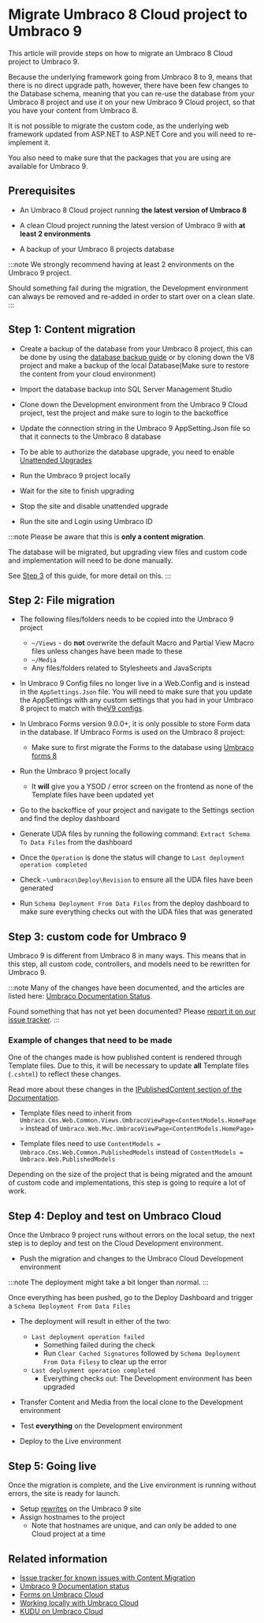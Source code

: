 # Migrate Umbraco 8 Cloud project to Umbraco 9

This article will provide steps on how to migrate an Umbraco 8 Cloud project to Umbraco 9.

Because the underlying framework going from Umbraco 8 to 9, means that there is no direct upgrade path, however, there have been few changes to the Database schema, meaning that you can re-use the database from your Umbraco 8 project and use it on your new Umbraco 9 Cloud project, so that you have your content from Umbraco 8.

It is not possible to migrate the custom code, as the underlying web framework updated from ASP.NET to ASP.NET Core and you will need to re-implement it.

You also need to make sure that the packages that you are using are available for Umbraco 9.

<!--Removed for now, might move it back as we create a article for V8-9
Read the [general article about Content migration](../../../Getting-Started/Setup/Upgrading/migrating-to-v8#limitations) to learn more about limitations and other things that can come into play when migrating your Umbraco site from 7 to 8.
-->

<!--Needs V9 update
## Video tutorial

<iframe width="800" height="450" src="https://www.youtube.com/embed/videoseries?list=PLG_nqaT-rbpxrVkhlMedRKL9frAVIHlve" frameborder="0" allow="autoplay; encrypted-media" allowfullscreen></iframe>
-->

## Prerequisites

* An Umbraco 8 Cloud project running **the latest version of Umbraco 8**

* A clean Cloud project running the latest version of Umbraco 9 with **at least 2 environments**

* A backup of your Umbraco 8 projects database

:::note
We strongly recommend having at least 2 environments on the Umbraco 9 project.

Should something fail during the migration, the Development environment can always be removed and re-added in order to start over on a clean slate.
:::

## Step 1: Content migration

* Create a backup of the database from your Umbraco 8 project, this can be done by using the [database backup guide](..\..\Databases\Backups) or by cloning down the V8 project and make a backup of the local Database(Make sure to restore the content from your cloud environment)

* Import the database backup into SQL Server Management Studio

* Clone down the Development environment from the Umbraco 9 Cloud project, test the project and make sure to login to the backoffice

* Update the connection string in the Umbraco 9 AppSetting.Json file so that it connects to the Umbraco 8 database

* To be able to authorize the database upgrade, you need to enable [Unattended Upgrades](https://our.umbraco.com/Documentation/Reference/V9-Config/UnattendedSettings/#upgrade-unattended)

* Run the Umbraco 9 project locally

* Wait for the site to finish upgrading

* Stop the site and disable unattended upgrade

* Run the site and Login using Umbraco ID

:::note
Please be aware that this is **only a content migration**.

The database will be migrated, but upgrading view files and custom code and implementation will need to be done manually.

See [Step 3](#Step-3-setup-custom-code-for-umbraco-9) of this guide, for more detail on this.
:::

## Step 2: File migration

* The following files/folders needs to be copied into the Umbraco 9 project
    * `~/Views` - do **not** overwrite the default Macro and Partial View Macro files unless changes have been made to these
    * `~/Media`
    * Any files/folders related to Stylesheets and JavaScripts

* In Umbraco 9 Config files no longer live in a Web.Config and is instead in the `AppSettings.Json` file. You will need to make sure that you update the AppSettings with any custom settings that you had in your Umbraco 8 project to match with the[V9 configs](../../../Reference/V9-Config/index.md).

* In Umbraco Forms version 9.0.0+, it is only possible to store Form data in the database. If Umbraco Forms is used on the Umbraco 8 project:

    * Make sure to first migrate the Forms to the database using [Umbraco forms 8](../../../Add-ons/UmbracoForms/Developer/Forms-in-the-Database/)

* Run the Umbraco 9 project locally
    * It **will** give you a YSOD / error screen on the frontend as none of the Template files have been updated yet

* Go to the backoffice of your project and navigate to the Settings section and find the deploy dashboard

* Generate UDA files by running the following command: `Extract Schema To Data Files` from the dashboard

* Once the `Operation` is done the status will change to `Last deployment operation completed`

* Check `~\umbraco\Deploy\Revision` to ensure all the UDA files have been generated

* Run `Schema Deployment From Data Files` from the deploy dashboard to make sure everything checks out with the UDA files that was generated

## Step 3: custom code for Umbraco 9

Umbraco 9 is different from Umbraco 8 in many ways. This means that in this step, all custom code, controllers, and models need to be rewritten for Umbraco 9.

:::note
Many of the changes have been documented, and the articles are listed here: [Umbraco Documentation Status](/../../../Umbraco9Articles).

Found something that has not yet been documented? Please [report it on our issue tracker](https://github.com/umbraco/UmbracoDocs/issues).
:::

### Example of changes that need to be made

One of the changes made is how published content is rendered through Template files. Due to this, it will be necessary to update **all** Template files (`.cshtml`) to reflect these changes.

Read more about these changes in the [IPublishedContent section of the Documentation](../../../Reference/Querying/IPublishedContent/).

* Template files need to inherit from `Umbraco.Cms.Web.Common.Views.UmbracoViewPage<ContentModels.HomePage>` instead of `Umbraco.Web.Mvc.UmbracoViewPage<ContentModels.HomePage>`

* Template files need to use `ContentModels = Umbraco.Cms.Web.Common.PublishedModels` instead of `ContentModels = Umbraco.Web.PublishedModels`

Depending on the size of the project that is being migrated and the amount of custom code and implementations, this step is going to require a lot of work.

## Step 4: Deploy and test on Umbraco Cloud

Once the Umbraco 9 project runs without errors on the local setup, the next step is to deploy and test on the Cloud Development environment.

* Push the migration and changes to the Umbraco Cloud Development environment

:::note
The deployment might take a bit longer than normal.
:::

Once everything has been pushed, go to the Deploy Dashboard and trigger a `Schema Deployment From Data Files`

* The deployment will result in either of the two:
    * `Last deployment operation failed`
        * Something failed during the check
        * Run `Clear Cached Signatures` followed by `Schema Deployment From Data Filesy` to clear up the error
    * `Last deployment operation completed`
        * Everything checks out: The Development environment has been upgraded

* Transfer Content and Media from the local clone to the Development environment

* Test **everything** on the Development environment

* Deploy to the Live environment

## Step 5: Going live

Once the migration is complete, and the Live environment is running without errors, the site is ready for launch.

* Setup [rewrites](../../../Reference\Routing\IISRewriteRules) on the Umbraco 9 site
* Assign hostnames to the project
    * Note that hostnames are unique, and can only be added to one Cloud project at a time

## Related information

* [Issue tracker for known issues with Content Migration](https://github.com/umbraco/UmbracoDocs/issues)
* [Umbraco 9 Documentation status](../../../Umbraco9Articles)
* [Forms on Umbraco Cloud](../../Deployment/Umbraco-Forms-on-Cloud)
* [Working locally with Umbraco Cloud](../../Set-Up/Working-Locally/)
* [KUDU on Umbraco Cloud](../../Set-Up/Power-Tools/)

